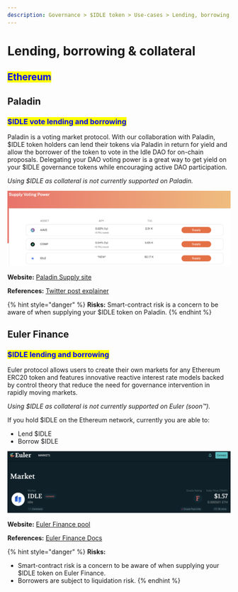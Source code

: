 ```yaml
---
description: Governance > $IDLE token > Use-cases > Lending, borrowing & collateral
---
```


# Lending, borrowing & collateral

## <mark style="color:blue;">Ethereum</mark>

## Paladin <a href="#paladin-30" id="paladin-30"></a>

### <mark style="color:blue;">$IDLE vote lending and borrowing</mark>

Paladin is a voting market protocol. With our collaboration with Paladin, $IDLE token holders can lend their tokens via Paladin in return for yield and allow the borrower of the token to vote in the Idle DAO for on-chain proposals. Delegating your DAO voting power is a great way to get yield on your $IDLE governance tokens while encouraging active DAO participation.&#x20;

_Using $IDLE as collateral is not currently supported on Paladin._

![](<../../../.gitbook/assets/image (1) (1) (1).png>)

**Website:** [Paladin Supply site](https://app.paladin.vote/#/supply)

**References:** [Twitter post explainer](https://twitter.com/idlefinance/status/1461291952721248262)

{% hint style="danger" %}
**Risks:** Smart-contract risk is a concern to be aware of when supplying your $IDLE token on Paladin.
{% endhint %}

## Euler Finance

### <mark style="color:blue;">$IDLE lending and borrowing</mark>

Euler protocol allows users to create their own markets for any Ethereum ERC20 token and features innovative reactive interest rate models backed by control theory that reduce the need for governance intervention in rapidly moving markets.&#x20;

_Using $IDLE as collateral is not currently supported on Euler (soon™)._&#x20;

If you hold $IDLE on the Ethereum network, currently you are able to:

* Lend $IDLE
* Borrow $IDLE

![](<../../../.gitbook/assets/image (63).png>)

**Website:** [Euler Finance pool](https://app.euler.finance/market/0x875773784af8135ea0ef43b5a374aad105c5d39e)

**References:** [Euler Finance Docs](https://docs.euler.finance/)

{% hint style="danger" %}
**Risks:**

* Smart-contract risk is a concern to be aware of when supplying your $IDLE token on Euler Finance.
* Borrowers are subject to liquidation risk.
{% endhint %}
